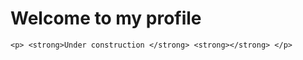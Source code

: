 # Welcome to my profile

<html>
  <head>
  </head>
  <body>
    
    <p> <strong>Under construction </strong> <strong></strong> </p>
    
  </body>
</html>
